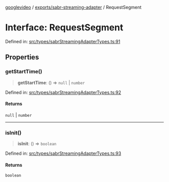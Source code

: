 [googlevideo](../../../README.md) / [exports/sabr-streaming-adapter](../README.md) / RequestSegment

# Interface: RequestSegment

Defined in: [src/types/sabrStreamingAdapterTypes.ts:91](https://github.com/LuanRT/googlevideo/blob/d9eb9db82e3516a9a277a77a3d25342e9c5bf127/src/types/sabrStreamingAdapterTypes.ts#L91)

## Properties

### getStartTime()

> **getStartTime**: () => `null` \| `number`

Defined in: [src/types/sabrStreamingAdapterTypes.ts:92](https://github.com/LuanRT/googlevideo/blob/d9eb9db82e3516a9a277a77a3d25342e9c5bf127/src/types/sabrStreamingAdapterTypes.ts#L92)

#### Returns

`null` \| `number`

***

### isInit()

> **isInit**: () => `boolean`

Defined in: [src/types/sabrStreamingAdapterTypes.ts:93](https://github.com/LuanRT/googlevideo/blob/d9eb9db82e3516a9a277a77a3d25342e9c5bf127/src/types/sabrStreamingAdapterTypes.ts#L93)

#### Returns

`boolean`
